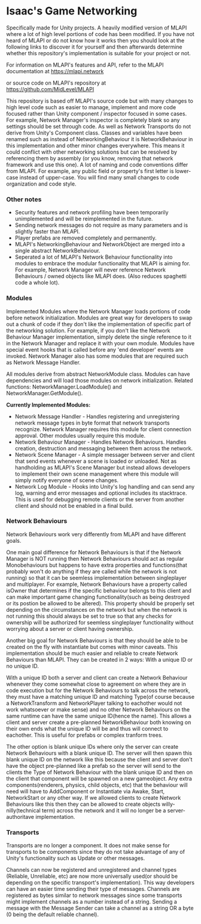 # Isaac's Game Networking
 Specifically made for Unity projects. A heavily modified version of MLAPI where a lot of high level portions of code has been modified. If you have not heard of MLAPI or do not know how it works then you should look at the following links to discover it for yourself and then afterwards determine whether this repository's implementation is suitable for your project or not.

 For information on MLAPI's features and API, refer to the MLAPI documentation at https://mlapi.network

or source code on MLAPI's repository at https://github.com/MidLevel/MLAPI



This repository is based off MLAPI's source code but with many changes to high level code such as easier to manage, implement and more code focused rather than Unity component / inspector focused in some cases. For example, Network Manager's inspector is completely blank so any settings should be set through code. As well as Network Transports do not derive from Unity's Component class. Classes and variables have been renamed such as instead of NetworkingBehaviour it is NetworkBehaviour in this implementation and other minor changes everywhere. This means it could conflict with other networking solutions but can be resolved by referencing them by assembly (or you know, removing that network framework and use this one). A lot of naming and code conventions differ from MLAPI. For example, any public field or property's first letter is lower-case instead of upper-case. You will find many small changes to code organization and code style.


### Other notes

 - Security features and network profiling have been temporarily unimplemented and will be reimplemented in the future.
 - Sending network messages do not require as many parameters and is slightly faster than MLAPI.
 - Player prefabs are removed completely and permanently.
 - MLAPI's NetworkingBehaviour and NetworkObject are merged into a single abstract NetworkBehaviour.
 - Seperated a lot of MLAPI's Network Behaviour functionality into modules to embrace the modular functionality that MLAPI is aiming for. For example, Network Manager will never reference Network Behaviours / owned objects like MLAPI does. (Also reduces spaghetti code a whole lot).

### Modules
 Implemented Modules where the Network Manager loads portions of code before network initialization. Modules are great way for developers to swap out a chunk of code if they don't like the implementation of specific part of the networking solution. For example, if you don't like the Network Behaviour Manager implementation, simply delete the single reference to it in the Network Manager and replace it with your own module. Modules have special event hooks that is called before any 'end developer' events are invoked. Network Manager also has some modules that are required such as Network Message Handler.

All modules derive from abstract NetworkModule class. Modules can have dependencies and will load those modules on network initialization. Related functions: NetworkManager.LoadModule<T>() and NetworkManager.GetModule<T>().


**Currently Implemented Modules:**

- Network Message Handler - Handles registering and unregistering network message types in byte format that network transports recognize. Network Manager requires this module for client connection approval. Other modules usually require this module.
- Network Behaviour Manager - Handles Network Behaviours. Handles creation, destruction and messaging between them across the network.
- Network Scene Manager - A simple messager between server and client that send events whenever a scene is loaded or unloaded. Not as handholding as MLAPI's Scene Manager but instead allows developers to implement their own scene management where this module will simply notify everyone of scene changes.
- Network Log Module - Hooks into Unity's log handling and can send any log, warning and error messages and optional includes its stacktrace. This is used for debugging remote clients or the server from another client and should not be enabled in a final build.


### Network Behaviours
 Network Behaviours work very differently from MLAPI and have different goals.

One main goal difference for Network Behaviours is that if the Network Manager is NOT running then Network Behaviours should act as regular Monobehaviours but happens to have extra properties and functions(that probably won't do anything if they are called while the network is not running) so that it can be seemless implementation between singleplayer and multiplayer. For example, Network Behaviours have a property called isOwner that determines if the specific behaviour belongs to this client and can make important game changing functionality(such as being destroyed or its postion be allowed to be altered). This property should be properly set depending on the circumstances on the network but when the network is not running this should always be set to true so that any checks for ownership will be authorized for seemless singleplayer functionality without worrying about a server or client having ownership.

Another big goal for Network Behaviours is that they should be able to be created on the fly with instantiate but comes with minor caveats. This implementation should be much easier and reliable to create Network Behaviours than MLAPI. They can be created in 2 ways: With a unique ID or no unique ID.

With a unique ID both a server and client can create a Network Behaviour whenever they come somewhat close to agreement on where they are in code execution but for the Network Behaviours to talk across the network, they must have a matching unique ID and matching Type(of course because a NetworkTransform and NetworkPlayer talking to eachother would not work whatsoever or make sense) and no other Network Behaviours on the same runtime can have the same unique ID(hence the name). This allows a client and server create a pre-planned NetworkBehaviour both knowing on their own ends what the unique ID will be and thus will connect to eachother. This is useful for prefabs or complex tranform trees.

The other option is blank unique IDs where only the server can create Network Behaviours with a blank unique ID. The server will then spawn this blank unique ID on the network like this because the client and server don't have the object pre-planned like a prefab so the server will send to the clients the Type of Network Behaviour with the blank unique ID and then on the client that component will be spawned on a new gameobject. Any extra components(renderers, physics, child objects, etc) that the behaviour will need will have to AddComponent or Instantiate via Awake, Start, NetworkStart or any other way. If we allowed clients to create Network Behaviours like this then they can be allowed to create objects willy-nilly(technical term) across the network and it will no longer be a server-authoritave implementation.


### Transports
 Transports are no longer a component. It does not make sense for transports to be components since they do not take advantage of any of Unity's functionality such as Update or other messages.

Channels can now be registered and unregistered and channel types (Reliable, Unreliable, etc) are now more universally used(or should be depending on the specific transport's implementation). This way developers can have an easier time sending their type of messages. Channels are registered as bytes similar to network messages since some transports might implement channels as a number instead of a string. Sending a message with the Message Sender can take a channel as a string OR a byte (0 being the default reliable channel).